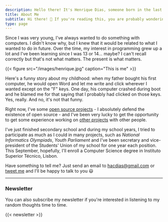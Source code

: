 ```yaml
---
description: Hello there! It's Henrique Dias, someone born in the last year of the decade of 90s. I'm not very good at describing myself, but I'll my best.
title: About Me
subtitle: Hi there! 👋 If you're reading this, you are probably wondering who I am. I'm not really good at describing myself but I'll try to do my best. My name is Henrique Dias and I was born in Portugal in 1999. 
type: page
---
```


Since I was very young, I've always wanted to do something with computers. I didn't know why, but I knew that it would be related to what I wanted to do in future. Over the time, my interest in programming grew up a lot and I've been learning since I was 13 or 14… maybe? I can't recall correctly but that's not what matters. The present is what matters.

<p>{{< figure src="/images/henrique.jpg" caption="This is me" >}}</p>

Here's a funny story about my childhood: when my father bought his first computer, he would open Word and let me write and click wherever I wanted except on the "F" keys. One day, his computer crashed during boot and he blamed me for that saying that I probably had clicked on those keys. Yes, really. And no, it's not that funny. 

Right now, I've some [open source projects](https://github.com/hacdias) - I absolutely defend the existence of open source - and I've been very lucky to get the opportunity to get some experience working on [other projects](/projects) with other people.

I've just finished secondary school and during my school years, I tried to participate as much as I could in many projects, such as *National Informatics Olympiads*, *Youth Parliament* and I've been secretary and vice-president of the Students' Union of my school for one year each position. This September, hopefully, I'll enroll a Computer Science degree in Instituto Superior Técnico, Lisbon.

Have something to tell me? Just send an email to [hacdias@gmail.com](mailto:hacdias@gmail.com) or [tweet me](https://twitter.com/hacdias) and I'll be happy to talk to you 😃

<hr>

### Newsletter

You can also subscribe my newsletter if you're interested in listening to my random thoughts time to time.

{{< newsletter >}}